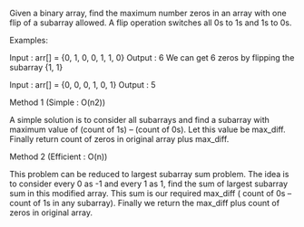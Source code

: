Given a binary array, find the maximum number zeros in an array with one flip of a subarray allowed. A flip operation switches all 0s to 1s and 1s to 0s.

Examples:

Input :  arr[] = {0, 1, 0, 0, 1, 1, 0}
Output : 6
We can get 6 zeros by flipping the subarray {1, 1}

Input :  arr[] = {0, 0, 0, 1, 0, 1}
Output : 5

Method 1 (Simple : O(n2))

A simple solution is to consider all subarrays and find a subarray with maximum value of (count of 1s) – (count of 0s). Let this value be max_diff. Finally return count of zeros in original array plus max_diff.


Method 2 (Efficient : O(n))

This problem can be reduced to largest subarray sum problem. The idea is to consider every 0 as -1 and every 1 as 1, find the sum of largest subarray sum in this modified array. This sum is our required max_diff ( count of 0s – count of 1s in any subarray). Finally we return the max_diff plus count of zeros in original array.
